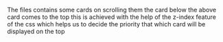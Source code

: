 The files contains some cards on scrolling them the card below the above card comes to the top this is achieved with the help of the z-index feature of the css which helps us to decide the priority that which card will be displayed on the top 
